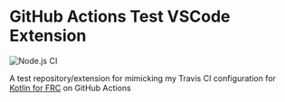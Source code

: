 # GitHub Actions Test VSCode Extension

![Node.js CI](https://github.com/zPaw/gh-actions-test-vscode-extension/workflows/Node.js%20CI/badge.svg?branch=master&event=push)

A test repository/extension for mimicking my Travis CI configuration for [Kotlin for FRC](https://github.com/zPaw/kotlin-for-frc) on GitHub Actions
